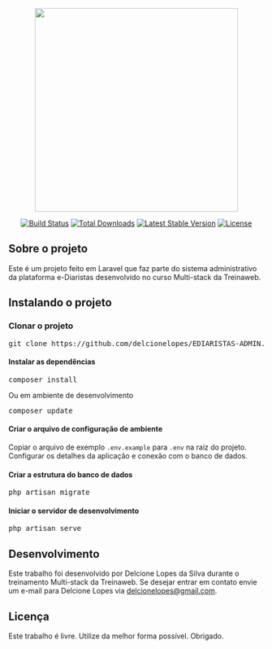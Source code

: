 <p align="center"><a href="https://laravel.com" target="_blank"><img src="https://raw.githubusercontent.com/laravel/art/master/logo-lockup/5%20SVG/2%20CMYK/1%20Full%20Color/laravel-logolockup-cmyk-red.svg" width="400"></a></p>

<p align="center">
<a href="https://travis-ci.org/laravel/framework"><img src="https://travis-ci.org/laravel/framework.svg" alt="Build Status"></a>
<a href="https://packagist.org/packages/laravel/framework"><img src="https://img.shields.io/packagist/dt/laravel/framework" alt="Total Downloads"></a>
<a href="https://packagist.org/packages/laravel/framework"><img src="https://img.shields.io/packagist/v/laravel/framework" alt="Latest Stable Version"></a>
<a href="https://packagist.org/packages/laravel/framework"><img src="https://img.shields.io/packagist/l/laravel/framework" alt="License"></a>
</p>

## Sobre o projeto
Este é um projeto feito em Laravel que faz parte do sistema administrativo da plataforma e-Diaristas desenvolvido no curso Multi-stack da Treinaweb.

## Instalando o projeto

### Clonar o projeto

<pre>
git clone https://github.com/delcionelopes/EDIARISTAS-ADMIN.git
</pre>

#### Instalar as dependências

<pre>
composer install
</pre>

Ou em ambiente de desenvolvimento

<pre>
composer update
</pre>

#### Criar o arquivo de configuração de ambiente

Copiar o arquivo de exemplo `.env.example` para `.env` na raiz do projeto. Configurar os detalhes da aplicação e conexão com o banco de dados.

#### Criar a estrutura do banco de dados

<pre>
php artisan migrate
</pre>

#### Iniciar o servidor de desenvolvimento

<pre>
php artisan serve
</pre>

## Desenvolvimento

Este trabalho foi desenvolvido por Delcione Lopes da Silva durante o treinamento Multi-stack da Treinaweb. Se desejar entrar em contato envie um e-mail para Delcione Lopes via [delcionelopes@gmail.com](mailto:delcionelopes@gmail.com). 

## Licença

Este trabalho é livre. Utilize da melhor forma possível. Obrigado.
